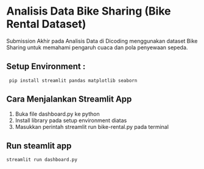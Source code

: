 # Analisis Data Bike Sharing (Bike Rental Dataset)
Submission Akhir pada Analisis Data di Dicoding menggunakan dataset Bike Sharing untuk memahami pengaruh cuaca dan pola penyewaan sepeda.

## Setup Environment :
``` pip install streamlit pandas matplotlib seaborn```

## Cara Menjalankan Streamlit App
1. Buka file dashboard.py ke python
2. Install library pada setup environment diatas
3. Masukkan perintah streamlit run bike-rental.py pada terminal

## Run steamlit app
```streamlit run dashboard.py```
